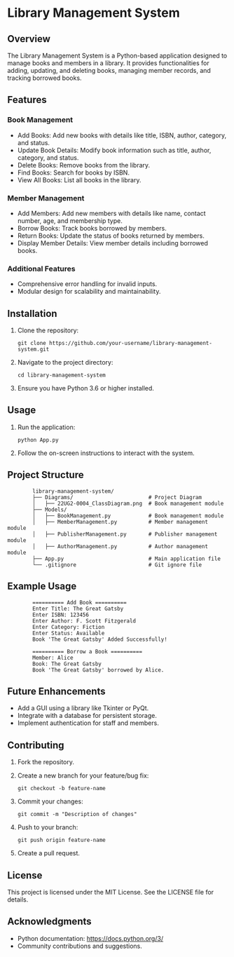 # Library Management System

## Overview

The Library Management System is a Python-based application designed to manage books and members in a library. It provides functionalities for adding, updating, and deleting books, managing member records, and tracking borrowed books.

## Features

### Book Management

- Add Books: Add new books with details like title, ISBN, author, category, and status.
- Update Book Details: Modify book information such as title, author, category, and status.
- Delete Books: Remove books from the library.
- Find Books: Search for books by ISBN.
- View All Books: List all books in the library.

### Member Management

- Add Members: Add new members with details like name, contact number, age, and membership type.
- Borrow Books: Track books borrowed by members.
- Return Books: Update the status of books returned by members.
- Display Member Details: View member details including borrowed books.

### Additional Features

- Comprehensive error handling for invalid inputs.
- Modular design for scalability and maintainability.

## Installation

1. Clone the repository:

    `git clone https://github.com/your-username/library-management-system.git`

2. Navigate to the project directory:

    `cd library-management-system`

3. Ensure you have Python 3.6 or higher installed.

## Usage

1. Run the application:

    `python App.py`

2. Follow the on-screen instructions to interact with the system.

## Project Structure

```
        library-management-system/
        ├── Diagrams/                        # Project Diagram
        │   ├── 22UG2-0004_ClassDiagram.png  # Book management module
        ├── Models/
        │   ├── BookManagement.py            # Book management module
        │   ├── MemberManagement.py          # Member management module
        │   ├── PublisherManagement.py       # Publisher management module
        │   ├── AuthorManagement.py          # Author management module
        ├── App.py                           # Main application file
        └── .gitignore                       # Git ignore file
```

## Example Usage
```
        ========== Add Book ==========
        Enter Title: The Great Gatsby
        Enter ISBN: 123456
        Enter Author: F. Scott Fitzgerald
        Enter Category: Fiction
        Enter Status: Available
        Book 'The Great Gatsby' Added Successfully!
```
```
        ========== Borrow a Book ==========
        Member: Alice
        Book: The Great Gatsby
        Book 'The Great Gatsby' borrowed by Alice.
```
## Future Enhancements

- Add a GUI using a library like Tkinter or PyQt.
- Integrate with a database for persistent storage.
- Implement authentication for staff and members.

## Contributing

1. Fork the repository.

2. Create a new branch for your feature/bug fix:

    `git checkout -b feature-name`

3. Commit your changes:

    `git commit -m "Description of changes"`

4. Push to your branch:

    `git push origin feature-name`

5. Create a pull request.

## License

This project is licensed under the MIT License. See the LICENSE file for details.

## Acknowledgments

- Python documentation: <https://docs.python.org/3/>
- Community contributions and suggestions.
